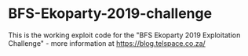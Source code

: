 # BFS-Ekoparty-2019-challenge
This is the working exploit code for the "BFS Ekoparty 2019 Exploitation Challenge" - more information at https://blog.telspace.co.za/
